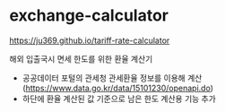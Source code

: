 # exchange-calculator

https://ju369.github.io/tariff-rate-calculator

해외 입출국시 면세 한도를 위한 환율 계산기

- 공공데이터 포털의 관세청 관세환율 정보를 이용해 계산(https://www.data.go.kr/data/15101230/openapi.do)
- 하단에 환율 계산된 값 기준으로 남은 한도 계산용 기능 추가
